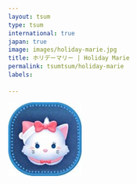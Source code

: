 ```yaml
---
layout: tsum
type: tsum
international: true
japan: true
image: images/holiday-marie.jpg
title: ホリデーマリー | Holiday Marie
permalink: tsumtsum/holiday-marie
labels:

---
```

<img class="ui image" src="../images/holiday-marie.jpg">
